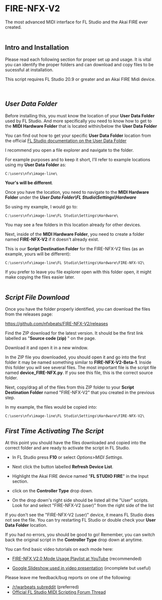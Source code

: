 # FIRE-NFX-V2
The most advanced MIDI interface for FL Studio and the Akai FIRE ever created.  
<br>
## Intro and Installation

Please read each following section for proper set up and usage. It is vital you can identify the proper folders and can download and copy files to be sucessful at installation.  

This script requires FL Studio 20.9 or greater and an Akai FIRE Midi device.
  
  <br>  

## *User Data Folder*

Before installing this, you must know the location of your **User Data Folder** used by FL Studio. And more specifically you need to know how to get to the **MIDI Hardware Folder** that is located within/below the **User Data Folder**

You can find out how to get your specific **User Data Folder** location from the official [FL Studio documentation on the User Data Folder](https://www.image-line.com/fl-studio-learning/fl-studio-online-manual/html/envsettings_files.htm#userdata)

I recommend you open a file explorer and navigate to the folder.

For example purposes and to keep it short, I'll refer to example locations using my **User Data Folder** as:  

    C:\users\nfx\image-line\

**Your's will be different**. 

Once you have the location, you need to navigate to the **MIDI Hardware Folder** under the ***User Data Folder\FL Studio\Settings\Hardware***

So using my example, I would go to:

    C:\users\nfx\image-line\FL Studio\Settings\Hardware\

You may see a few folders in this location already for other devices.

Next, inside of the **MIDI Hardware Folder**, you need to create a folder named **FIRE-NFX-V2** if it doesn't already exist.

This is our **Script Destination Folder** for the FIRE-NFX-V2 files (as an example, yours will be different):

    C:\users\nfx\image-line\FL Studio\Settings\Hardware\FIRE-NFX-V2\

If you prefer to leave you file explorer open with this folder open, it might make copying the files easier later.  
<br>

## *Script File Download*
Once you have the folder properly identified, you can download the files from the releases page: 

https://github.com/nfxbeats/FIRE-NFX-V2/releases 

Find the ZIP download for the latest version. It should be the first link labelled as "**Source code (zip)** " on the page.

Download it and open it in a new window.

In the ZIP file you downloaded, you should open it and go into the first folder it may be named something similar to **FIRE-NFX-V2-Beta-1**. Inside this folder you will see several files. The most important file is the script file named **device_FIRE-NFX.py**. If you see this file, this is the correct source folder.

Next, copy/drag all of the files from this ZIP folder to your **Script Destination Folder** named "FIRE-NFX-V2" that you created in the previous step.

In my example, the files would be copied into:

    C:\users\nfx\image-line\FL Studio\Settings\Hardware\FIRE-NFX-V2\

## *First Time Activating The Script*
At this point you should have the files downloaded and copied into the correct folder and are ready to activate the script in FL Studio.

* In FL Studio press **F10** or select *Options>MIDI Settings*.

* Next click the button labelled **Refresh Device List**.

* Highlight the Akai FIRE device named "**FL STUDIO FIRE**" in the Input section.

* click on the **Controller Type** drop down.

* On the drop down's right side should be listed all the "User" scripts. Look for and select "FIRE-NFX-V2 (user)" from the right side of the list

If you don't see the "FIRE-NFX-V2 (user)" device, it means FL Studio does not see the file. You can try restarting FL Studio or double check your **User Data Folder** location. 

If you had no errors, you should be good to go! Remember, you can switch back the original script in the **Controller Type** drop down at anytime.

You can find basic video tutorials on each mode here:  
* [FIRE-NFX V2.0 Mode Usage Playlist at YouTube](
https://www.youtube.com/watch?v=OioXZP5parw&list=PLcoTHKe9_nBqurVeWsaSKxhbmhQIU3xRH) (recommended)

* [Google Slideshow used in video presentation](https://docs.google.com/presentation/d/1k-Fgw1TsIK6J4SiKqOlBo5jZJZRIx5ZqUcfcWG0MuSA/edit?usp=sharing) (incomplete but useful)

Please leave me feedback/bug reports on one of the following:  
* [/r/warbeats subreddit](https://reddit.com/r/warbeats/) (preferred)
* [Official FL Studio MIDI Scripting Forum Thread](https://forum.image-line.com/viewtopic.php?f=1994&t=284003)